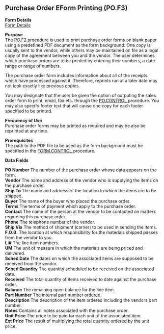 ##  Purchase Order EForm Printing (PO.F3)

<PageHeader />

**Form Details**  
[ Form Details ](PO-F3-1/README.md)   

**Purpose**  
The [ PO.F2 ](../PO-F2/README.md) procedure is used to print purchase order forms on blank paper using a predefined PDF document as the form background. One copy is usually sent to the vendor, while others may be maintained on file as a legal copy of the agreement between you and the vendor. The user determines which purchase orders are to be printed by entering their numbers, a date range or range of numbers.   
  
The purchase order form includes information about all of the receipts which
have processed against it. Therefore, reprints run at a later date may not
look exactly like previous copies.  
  
You may designate that the user be given the option of outputing the sales order form to print, email, fax etc. through the [ PO.CONTROL ](../../PUR-ENTRY/PO-CONTROL/README.md) procedure. You may also specify footer text that will cause one copy for each footer specified to be printed. 

**Frequency of Use**  
Purchase order forms may be printed as required and may be also be reprinted
at any time.

**Prerequisites**  
The path to the PDF file to be used as the form background must be specified in the [ FORM.CONTROL ](../../../ACE-OVERVIEW/ACE-ENTRY/FORM-CONTROL/README.md) procedure. 

**Data Fields**

**PO Number** The number of the purchase order whose data appears on the form.  
**Vendor** The name and address of the vendor who is supplying the items on
the purchase order.  
**Ship To** The name and address of the location to which the items are to be
shipped.  
**Buyer** The name of the buyer who placed the purchase order.  
**Terms** The terms of payment which apply to the purchase order.  
**Contact** The name of the person at the vendor to be contacted on matters
regarding this purchase order.  
**Phone** The telephone number of the vendor.  
**Ship Via** The method of shipment (carrier) to be used in sending the items.  
**F.O.B.** The location at which responsibility for the materials shipped
passes from the vendor to you.  
**Li#** The line item numbers.  
**UM** The unit of measure in which the materials are being priced and
delivered.  
**Sched Date** The dates on which the associated items are supposed to be
received from the vendor.  
**Sched Quantity** The quantity scheduled to be received on the associated
date.  
**Received** The total quantity of items received to date against the purchase
order.  
**Balance** The remaining open balance for the line item.  
**Part Number** The internal part number ordered.  
**Description** The description of the item ordered including the vendors part
number.  
**Notes** Contains all notes associated with the purchase order.  
**Unit Price** The price to be paid for each unit of the associated item.  
**Ext Price** The result of multiplying the total quantity ordered by the unit
price.  
  
<badge text= "Version 8.10.57" vertical="middle" />

<PageFooter />